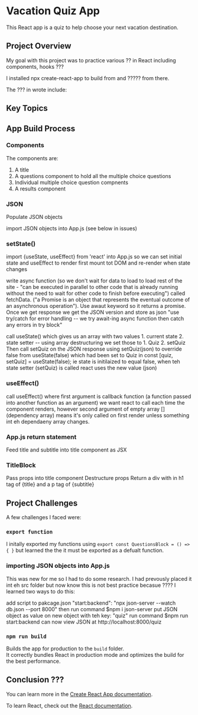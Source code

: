 # Vacation Quiz App

This React app is a quiz to help choose your next vacation destination. 

## Project Overview

My goal with this project was to practice various ?? in React including components, hooks ???

I installed npx create-react-app to build from and ????? from there.

The ??? in wrote include: 

## Key Topics

## App Build Process

### Components
The components are: 
1. A title
2. A questions component to hold all the multiple choice questions
3. Individual multiple choice question compnents
3. A results component 

### JSON
Populate JSON objects 

import JSON objects into App.js (see below in issues)

### setState()
import {useState, useEffect} from 'react' into App.js so we can set initial state and useEffect to render first mount tot DOM and re-render when state changes 

write async function (so we don't wait for data to load to load rest of the site - "can be executed in parallel to other code that is already running without the need to wait for other code to finish before executing") called fetchData. ("a Promise is an object that represents the eventual outcome of an asynchronous operation"). Use awaut keyword so it returns a promise.
Once we get response we get the JSON version and store as json
"use try/catch for error handling -- we try await-ing async function then catch any errors in try block"

call useState() which gives us an array with two values 1. current state 2. state setter -- using array destructuring we set those to 1. Quiz 2. setQuiz
Then call setQuiz on the JSON response 
using setQuiz(json) to override false from useState(false) which had been set to Quiz in const [quiz, setQuiz] = useState(false); 
ie state is initilaized to equal false, when teh state setter (setQuiz) is called react uses the new value (json)

### useEffect()
call useEffect() where first argument is callback function (a function passed into another function as an argument) we want react to call each time the component renders, however  second argument of empty array [] (dependency array) means it's only called on first render unless something int eh dependaeny array changes.

### App.js return statement
Feed title and subtitle into title component as JSX

### TitleBlock
Pass props into title component 
Destructure props
Return a div with in h1 tag of {title} and a p tag of {subtitle} 


## Project Challenges

A few challenges I faced were: 

### `export function`

I initally exported my functions using 
`export const QuestionsBlock = () => {
}`
but learned the the it must be exported as a defualt function.


### importing JSON objects into App.js

This was new for me so I had to do some research. I had prevously placed it int eh src folder but now know this is not best practice becasue ???? I learned two ways to do this: 

add script to pakcage.json "start:backend": "npx json-server --watch db.json --port 8000" then run command $npm i json-server
put JSON object as value on new object with teh key: "quiz"
run command $npm run start:backend
can now view JSON at http://localhost:8000/quiz



### `npm run build`

Builds the app for production to the `build` folder.\
It correctly bundles React in production mode and optimizes the build for the best performance.


## Conclusion ???

You can learn more in the [Create React App documentation](https://facebook.github.io/create-react-app/docs/getting-started).

To learn React, check out the [React documentation](https://reactjs.org/).


